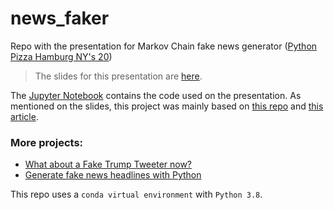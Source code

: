 # news_faker
Repo with the presentation for Markov Chain fake news generator ([Python Pizza Hamburg NY's 20](https://hamburg.python.pizza/))

> The slides for this presentation are [here](https://docs.google.com/presentation/d/1EppfMKQ8HQ-9CUPfOU5LgVwhthIkyBV9jXbMqp3N9SM/edit?usp=sharing).

The [Jupyter Notebook](https://github.com/laisbsc/news_faker/blob/main/fake-news-gen.ipynb) contains the code used on the presentation. As mentioned on the slides, this project was mainly based on [this repo](https://github.com/adashofdata/nlp-in-python-tutorial) and [this article](https://towardsdatascience.com/using-a-markov-chain-sentence-generator-in-python-to-generate-real-fake-news-e9c904e967e).

### More projects:
* [What about a Fake Trump Tweeter now?](http://filiph.github.io/markov/)
* [Generate fake news headlines with Python](http://veekaybee.github.io/2015/08/24/markov-in-python/)

This repo uses a `conda virtual environment` with `Python 3.8`.
